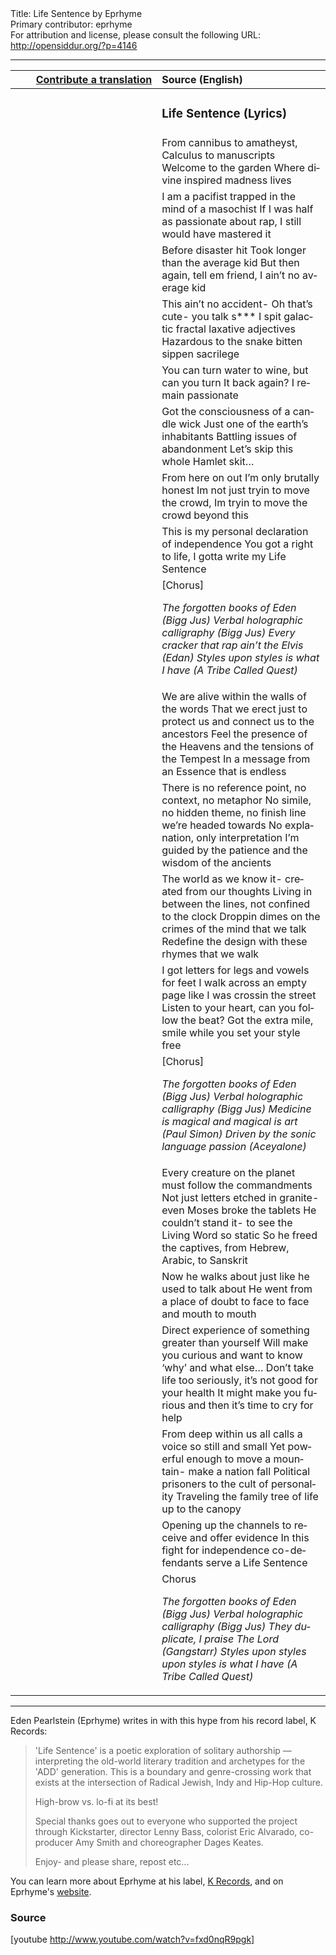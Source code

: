 <html>
<head></head>
<body>
Title: Life Sentence by Eprhyme<br />
Primary contributor: eprhyme<br />
For attribution and license, please consult the following URL: <a href="http://opensiddur.org/?p=4146">http://opensiddur.org/?p=4146</a>
<p />
<hr />


<table style="margin-left: auto;margin-right: auto;" class="draggable">
<thead><tr><th id="x" style="text-align: right;"><a href="/contributing/upload/">Contribute a translation</a></th><th style="text-align: left;">Source (English)</th></tr></thead>
<tbody>
<tr><td style="vertical-align:top;" width="46%">
<div class="liturgy" lang="he">

</span></div></td>
 
<td style="vertical-align:top;" width="53%">
<div class="english" lang="en">
<h3>Life Sentence (Lyrics)</h3>
</div></td></tr>


<tr><td style="vertical-align:top;" width="46%">
<div class="liturgy" lang="he">

</span></div></td>
 
<td style="vertical-align:top;" width="53%">
<div class="english" lang="en">
From cannibus to amatheyst,
Calculus to manuscripts
Welcome to the garden
Where divine inspired madness lives
</div></td></tr>


<tr><td style="vertical-align:top;" width="46%">
<div class="liturgy" lang="he">

</span></div></td>
 
<td style="vertical-align:top;" width="53%">
<div class="english" lang="en">
I am a pacifist trapped in the mind of a masochist
If I was half as passionate about rap,
I still would have mastered it
</div></td></tr>


<tr><td style="vertical-align:top;" width="46%">
<div class="liturgy" lang="he">

</span></div></td>
 
<td style="vertical-align:top;" width="53%">
<div class="english" lang="en">
Before disaster hit
Took longer than the average kid
But then again, tell em friend,
I ain’t no average kid
</div></td></tr>


<tr><td style="vertical-align:top;" width="46%">
<div class="liturgy" lang="he">

</span></div></td>
 
<td style="vertical-align:top;" width="53%">
<div class="english" lang="en">
This ain’t no accident-
Oh that’s cute- you talk s***
I spit galactic fractal laxative adjectives
Hazardous to the snake bitten sippen sacrilege
</div></td></tr>


<tr><td style="vertical-align:top;" width="46%">
<div class="liturgy" lang="he">

</span></div></td>
 
<td style="vertical-align:top;" width="53%">
<div class="english" lang="en">
You can turn water to wine,
but can you turn It back again?
I remain passionate
</div></td></tr>


<tr><td style="vertical-align:top;" width="46%">
<div class="liturgy" lang="he">

</span></div></td>
 
<td style="vertical-align:top;" width="53%">
<div class="english" lang="en">
Got the consciousness of a candle wick
Just one of the earth’s inhabitants
Battling issues of abandonment
Let’s skip this whole Hamlet skit…
</div></td></tr>


<tr><td style="vertical-align:top;" width="46%">
<div class="liturgy" lang="he">

</span></div></td>
 
<td style="vertical-align:top;" width="53%">
<div class="english" lang="en">
From here on out I’m only brutally honest
Im not just tryin to move the crowd,
Im tryin to move the crowd beyond this
</div></td></tr>


<tr><td style="vertical-align:top;" width="46%">
<div class="liturgy" lang="he">

</span></div></td>
 
<td style="vertical-align:top;" width="53%">
<div class="english" lang="en">
This is my personal declaration of independence
You got a right to life, I gotta write my Life Sentence
</div></td></tr>


<tr><td style="vertical-align:top;" width="46%">
<div class="liturgy" lang="he">

</span></div></td>
 
<td style="vertical-align:top;" width="53%">
<div class="english" lang="en">
[Chorus]

<em>The forgotten books of Eden (Bigg Jus)
Verbal holographic calligraphy (Bigg Jus)
Every cracker that rap ain’t the Elvis (Edan)
Styles upon styles is what I have (A Tribe Called Quest)</em>
</div></td></tr>


<tr><td style="vertical-align:top;" width="46%">
<div class="liturgy" lang="he">

</span></div></td>
 
<td style="vertical-align:top;" width="53%">
<div class="english" lang="en">
We are alive within the walls of the words
That we erect just to protect us and connect us to the ancestors
Feel the presence of the Heavens and the tensions of the Tempest
In a message from an Essence that is endless
</div></td></tr>


<tr><td style="vertical-align:top;" width="46%">
<div class="liturgy" lang="he">

</span></div></td>
 
<td style="vertical-align:top;" width="53%">
<div class="english" lang="en">
There is no reference point, no context, no metaphor
No simile, no hidden theme, no finish line we’re headed towards
No explanation, only interpretation
I’m guided by the patience and the wisdom of the ancients
</div></td></tr>


<tr><td style="vertical-align:top;" width="46%">
<div class="liturgy" lang="he">

</span></div></td>
 
<td style="vertical-align:top;" width="53%">
<div class="english" lang="en">
The world as we know it- created from our thoughts
Living in between the lines, not confined to the clock
Droppin dimes on the crimes of the mind that we talk
Redefine the design with these rhymes that we walk
</div></td></tr>


<tr><td style="vertical-align:top;" width="46%">
<div class="liturgy" lang="he">

</span></div></td>
 
<td style="vertical-align:top;" width="53%">
<div class="english" lang="en">
I got letters for legs and vowels for feet
I walk across an empty page like I was crossin the street
Listen to your heart, can you follow the beat?
Got the extra mile, smile while you set your style free
</div></td></tr>


<tr><td style="vertical-align:top;" width="46%">
<div class="liturgy" lang="he">

</span></div></td>
 
<td style="vertical-align:top;" width="53%">
<div class="english" lang="en">
[Chorus]

<em>The forgotten books of Eden (Bigg Jus)
Verbal holographic calligraphy (Bigg Jus)
Medicine is magical and magical is art (Paul Simon)
Driven by the sonic language passion (Aceyalone)</em>
</div></td></tr>


<tr><td style="vertical-align:top;" width="46%">
<div class="liturgy" lang="he">

</span></div></td>
 
<td style="vertical-align:top;" width="53%">
<div class="english" lang="en">
Every creature on the planet must follow the commandments
Not just letters etched in granite- even Moses broke the tablets
He couldn’t stand it- to see the Living Word so static
So he freed the captives, from Hebrew, Arabic, to Sanskrit
</div></td></tr>


<tr><td style="vertical-align:top;" width="46%">
<div class="liturgy" lang="he">

</span></div></td>
 
<td style="vertical-align:top;" width="53%">
<div class="english" lang="en">
Now he walks about just like he used to talk about
He went from a place of doubt to face to face and mouth to mouth
</div></td></tr>


<tr><td style="vertical-align:top;" width="46%">
<div class="liturgy" lang="he">

</span></div></td>
 
<td style="vertical-align:top;" width="53%">
<div class="english" lang="en">
Direct experience of something greater than yourself
Will make you curious and want to know ‘why’ and what else…
Don’t take life too seriously, it’s not good for your health
It might make you furious and then it’s time to cry for help
</div></td></tr>


<tr><td style="vertical-align:top;" width="46%">
<div class="liturgy" lang="he">

</span></div></td>
 
<td style="vertical-align:top;" width="53%">
<div class="english" lang="en">
From deep within us all calls a voice so still and small
Yet powerful enough to move a mountain- make a nation fall
Political prisoners to the cult of personality
Traveling the family tree of life up to the canopy
</div></td></tr>


<tr><td style="vertical-align:top;" width="46%">
<div class="liturgy" lang="he">

</span></div></td>
 
<td style="vertical-align:top;" width="53%">
<div class="english" lang="en">
Opening up the channels to receive and offer evidence
In this fight for independence co-defendants serve a Life Sentence
</div></td></tr>


<tr><td style="vertical-align:top;" width="46%">
<div class="liturgy" lang="he">

</span></div></td>
 
<td style="vertical-align:top;" width="53%">
<div class="english" lang="en">
Chorus

<em>The forgotten books of Eden (Bigg Jus)
Verbal holographic calligraphy (Bigg Jus)
They duplicate, I praise The Lord (Gangstarr)
Styles upon styles upon styles is what I have (A Tribe Called Quest)</em>
</div></td></tr>
</tbody></table>

<hr />

Eden Pearlstein (Eprhyme) writes in with this hype from his record label, K Records:

<blockquote>
'Life Sentence' is a poetic exploration of solitary authorship — interpreting the old-world literary tradition and archetypes for the 'ADD' generation. This is a boundary and genre-crossing work that exists at the intersection of Radical Jewish, Indy and Hip-Hop culture.

High-brow vs. lo-fi at its best!

Special thanks goes out to everyone who supported the project through Kickstarter, director Lenny Bass, colorist Eric Alvarado, co-producer Amy Smith and choreographer Dages Keates.
  
Enjoy- and please share, repost etc...</blockquote>

You can learn more about Eprhyme at his label, <a href="http://web.archive.org/web/20141002074217/http://krecs.com:80/artists/eprhyme-2/">K Records</a>, and on Eprhyme's <a href="http://www.eprhyme.com">website</a>.

<h3>Source</h3>

[youtube http://www.youtube.com/watch?v=fxd0nqR9pgk]

</body>
</html>